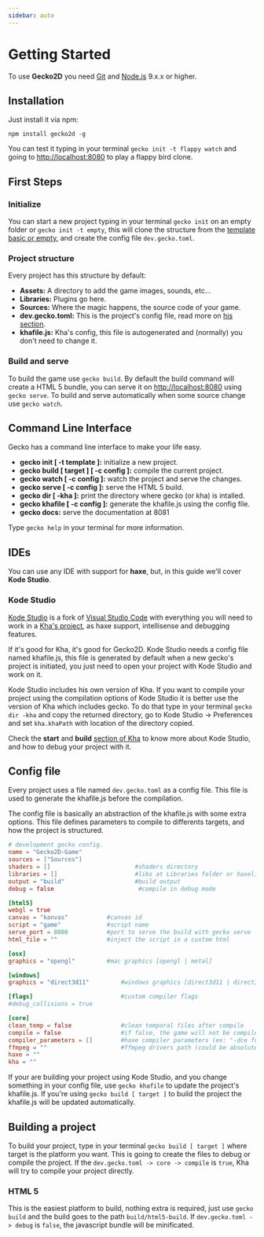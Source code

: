 ```yaml
---
sidebar: auto
---
```


# Getting Started
To use __Gecko2D__ you need [Git](https://git-scm.com/downloads) and [Node.js](https://nodejs.org) 9.x.x or higher.

## Installation
Just install it via npm:
```
npm install gecko2d -g
```

You can test it typing in your terminal `gecko init -t flappy watch` and going to [http://localhost:8080](http://localhost:8080) to play a flappy bird clone.

## First Steps

### Initialize
You can start a new project typing in your terminal `gecko init` on an empty folder or `gecko init -t empty`, this will clone the structure from the [template basic or empty](https://github.com/Nazariglez/Gecko2D/tree/master/templates), and create the config file `dev.gecko.toml`.

### Project structure
Every project has this structure by default:
- __Assets:__ A directory to add the game images, sounds, etc...
- __Libraries:__ Plugins go here.
- __Sources:__ Where the magic happens, the source code of your game.
- __dev.gecko.toml:__ This is the project's config file, read more on [his section](#config-file).
- __khafile.js:__ Kha's config, this file is autogenerated and (normally) you don't need to change it.

### Build and serve
To build the game use `gecko build`. By default the build command will create a HTML 5 bundle, you can serve it on [http://localhost:8080](http://localhost:8080) using `gecko serve`. To build and serve automatically when some source change use `gecko watch`.

## Command Line Interface
Gecko has a command line interface to make your life easy. 

- __gecko init [ -t template ]:__ initialize a new project.
- __gecko build [ target ] [ -c config ]:__ compile the current project.
- __gecko watch [ -c config ]:__ watch the project and serve the changes.
- __gecko serve [ -c config ]:__ serve the HTML 5 build.
- __gecko dir [ -kha ]:__ print the directory where gecko (or kha) is intalled.
- __gecko khafile [ -c config ]:__ generate the khafile.js using the config file.
- __gecko docs:__ serve the documentation at 8081


Type `gecko help` in your terminal for more information.

## IDEs
You can use any IDE with support for __haxe__, but, in this guide we'll cover __Kode Studio__.

### Kode Studio
[Kode Studio](https://github.com/Kode/KodeStudio/releases) is a fork of [Visual Studio Code](https://code.visualstudio.com/) with everything you will need to work in a [Kha's project](http://kha.tech/), as haxe support, intellisense and debugging features. 

If it's good for Kha, it's good for Gecko2D. Kode Studio needs a config file named khafile.js, this file is generated by default when a new gecko's project is initiated, you just need to open your project with Kode Studio and work on it. 

Kode Studio includes his own version of Kha. If you want to compile your project using the compilation options of Kode Studio it is better use the version of Kha which includes gecko. To do that type in your terminal `gecko dir -kha` and copy the returned directory, go to Kode Studio -> Preferences and set `kha.khaPath` with location of the directory copied.

Check the __start__ and __build__ [section of Kha](http://kha.tech/getstarted) to know more about Kode Studio, and how to debug your project with it.

## Config file
Every project uses a file named `dev.gecko.toml` as a config file. This file is used to generate the khafile.js before the compilation. 

The config file is basically an abstraction of the khafile.js with some extra options. This file defines parameters to compile to differents targets, and how the project is structured. 

```toml 
# development gecko config.
name = "Gecko2D-Game"
sources = ["Sources"]
shaders = []                        #shaders directory
libraries = []                      #libs at Libraries folder or haxelib
output = "build"                    #build output
debug = false                        #compile in debug mode

[html5]
webgl = true
canvas = "kanvas"           #canvas id
script = "game"             #script name
serve_port = 8080           #port to serve the build with gecko serve
html_file = ""              #inject the script in a custom html

[osx]
graphics = "opengl"         #mac graphics [opengl | metal]

[windows]
graphics = "direct3d11"         #windows graphics [direct3d11 | direct3d9 | direct3d12 | opengl]

[flags]                         #custom compiler flags
#debug_collisions = true

[core]
clean_temp = false              #clean temporal files after compile
compile = false                 #if false, the game will not be compiled, and the "resources" to compile will stay at the build directory
compiler_parameters = []        #haxe compiler parameters (ex: "-dce full")
ffmpeg = ""                     #ffmpeg drivers path (could be absolute)
haxe = ""
kha = ""
```

If your are building your project using Kode Studio, and you change something in your config file, use `gecko khafile` to update the project's khafile.js. If you're using `gecko build [ target ]` to build the project the khafile.js will be updated automatically.

## Building a project
To build your project, type in your terminal `gecko build [ target ]` where target is the platform you want. This is going to create the files to debug or compile the project. If the `dev.gecko.toml -> core -> compile` is `true`, Kha will try to compile your project directly.

### HTML 5
This is the easiest platform to build, nothing extra is required, just use `gecko build` and the build goes to the path `build/html5-build`. If `dev.gecko.toml -> debug` is `false`, the javascript bundle will be minificated. 
